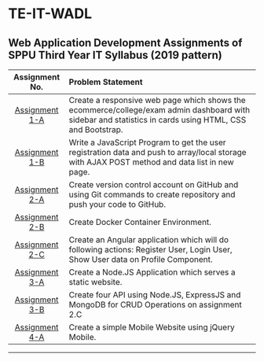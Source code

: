 
# TE-IT-WADL


## Web Application Development Assignments of SPPU Third Year IT Syllabus (2019 pattern)



| Assignment No. | Problem Statement  |
| :--------------:  | :-------------- |
|[Assignment 1-A](Group1_Assignment-a)| Create a responsive web page which shows the ecommerce/college/exam admin dashboard with sidebar and statistics in cards using HTML, CSS and Bootstrap.| 
|[Assignment 1-B](Group1_Assignment-b)| Write a JavaScript Program to get the user registration data and push to array/local storage with AJAX POST method and data list in new page.|
|[Assignment 2-A](Group2_Assignment-a)| Create version control account on GitHub and using Git commands to create repository and push your code to GitHub. |
|[Assignment 2-B](Group2_Assignment-b)| Create Docker Container Environment.|
|[Assignment 2-C](Group2_Assignment-c)|Create an Angular application which will do following actions: Register User, Login User, Show User data on Profile Component.|
|[Assignment 3-A](Group3_Assignment-a)|Create a Node.JS Application which serves a static website.|
|[Assignment 3-B](Group3_Assignment-b)|Create four API using Node.JS, ExpressJS and MongoDB for CRUD Operations on assignment 2.C |
|[Assignment 4-A](Group4_Assignment-a)|Create a simple Mobile Website using jQuery Mobile.|

<hr>
